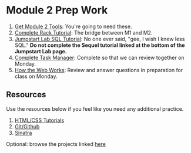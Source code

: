 # Module 2 Prep Work

1. [Get Module 2 Tools](details/tools.md): You're going to need these.
1. [Complete Rack Tutorial](https://github.com/turingschool-examples/rack_server): The bridge between M1 and M2.
1. [Jumpstart Lab SQL Tutorial](http://tutorials.jumpstartlab.com/topics/sql/fundamental_sql.html): No one ever said, "gee, I wish I knew less SQL." **Do not complete the Sequel tutorial linked at the bottom of the Jumpstart Lab page.**
1. [Complete Task Manager](https://github.com/turingschool-examples/task_manager_redux): Complete so that we can review together on Monday.
1. [How the Web Works](details/how_the_web_works.md): Review and answer questions in preparation for class on Monday.

## Resources

Use the resources below if you feel like you need any additional practice.

1. [HTML/CSS Tutorials](details/html-css.md)
1. [Git/Github](details/git.md)
1. [Sinatra](details/sinatra.md)

Optional: browse the projects linked [here](details/additional.md)
